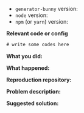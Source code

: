 <!--
Thanks for your interest in the project. I appreciate bugs filed and PRs submitted!
Please make sure that you are familiar with and follow the Code of Conduct for
this project (found in the code_of_conduct.md file).

Please fill out this template with all the relevant information so we can
understand what's going on and fix the issue.

I'll probably ask you to submit the fix (after giving some direction). If you've
never done that before, that's great! Check this free short video tutorial to
learn how: http://kcd.im/pull-request
-->

- `generator-bunny` version:
- `node` version:
- `npm` (or `yarn`) version:

**Relevant code or config**
```js
# write some codes here

```

**What you did:**


**What happened:**
<!-- Please provide the full error message/screenshots/anything -->


**Reproduction repository:**
<!--
If possible, please create a repository that reproduces the issue with the
minimal amount of code possible.
-->


**Problem description:**


**Suggested solution:**
